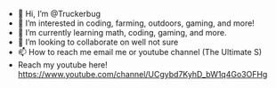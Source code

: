 - 👋 Hi, I’m @Truckerbug
- 👀 I’m interested in coding, farming, outdoors, gaming, and more!
- 🌱 I’m currently learning math, coding, gaming, and more.
- 💞️ I’m looking to collaborate on well not sure
- 📫 How to reach me email me or youtube channel (The Ultimate S)
- Reach my youtube here! https://www.youtube.com/channel/UCgybd7KyhD_bW1q4Go3OFHg
<!---
Truckerbug/Truckerbug is a ✨ special ✨ repository because its `README.md` (this file) appears on your GitHub profile.
You can click the Preview link to take a look at your changes.
--->
